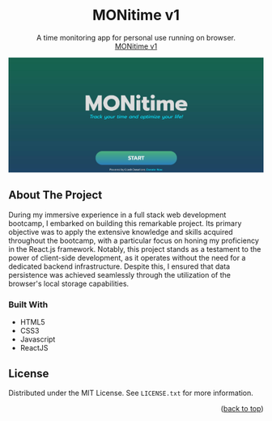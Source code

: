 <!-- Improved compatibility of back to top link: See: https://github.com/othneildrew/Best-README-Template/pull/73 -->

<a name="readme-top"></a>

<!-- PROJECT LOGO -->
<br />
<div align="center">

<h1 align="center">MONitime v1</h1>

  <p align="center">
    A time monitoring app for personal use running on browser.
    <br />
    <a href="https://aramind-monitime-app.netlify.app/" target="_blank" >MONitime v1</a>
  </p>
</div>

<!-- ABOUT THE PROJECT -->

![MONitime v1](./monitime1.jpg)

## About The Project

During my immersive experience in a full stack web development bootcamp, I
embarked on building this remarkable project. Its primary objective was to apply
the extensive knowledge and skills acquired throughout the bootcamp, with a
particular focus on honing my proficiency in the React.js framework. Notably,
this project stands as a testament to the power of client-side development, as
it operates without the need for a dedicated backend infrastructure. Despite
this, I ensured that data persistence was achieved seamlessly through the
utilization of the browser's local storage capabilities.

### Built With

- HTML5
- CSS3
- Javascript
- ReactJS

## License

Distributed under the MIT License. See `LICENSE.txt` for more information.

<p align="right">(<a href="#readme-top">back to top</a>)</p>
